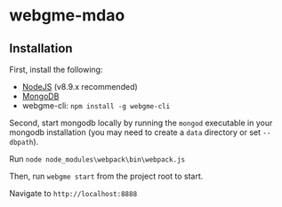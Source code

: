 # webgme-mdao
## Installation
First, install the following:
- [NodeJS](https://nodejs.org/en/) (v8.9.x recommended)
- [MongoDB](https://www.mongodb.com/)
- webgme-cli: `npm install -g webgme-cli`

Second, start mongodb locally by running the `mongod` executable in your mongodb installation (you may need to create a `data` directory or set `--dbpath`).

Run `node node_modules\webpack\bin\webpack.js`

Then, run `webgme start` from the project root to start.

Navigate to `http://localhost:8888`
